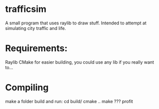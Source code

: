 # trafficsim

A small program that uses raylib to draw stuff. Intended to attempt at simulating city traffic and life.

# Requirements:

Raylib
CMake for easier building, you could use any lib if you really want to...

# Compiling

make a folder build and run:
cd build/
cmake ..
make
???
profit
